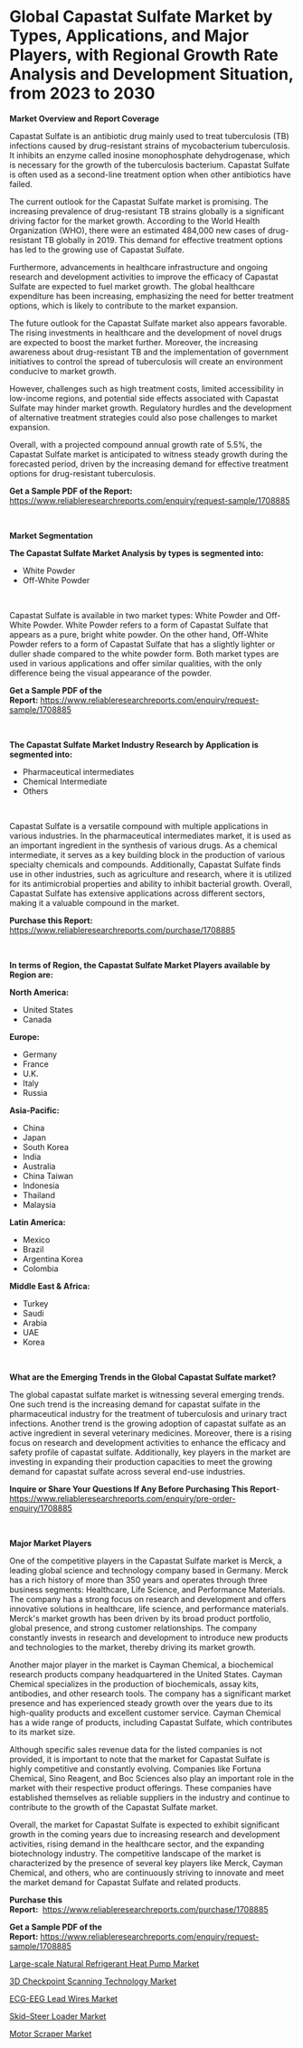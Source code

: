 <p><h1>Global Capastat Sulfate Market by Types, Applications, and Major Players, with Regional Growth Rate Analysis and Development Situation, from 2023 to 2030</h1></p><p><strong>Market Overview and Report Coverage</strong></p>
<p><p>Capastat Sulfate is an antibiotic drug mainly used to treat tuberculosis (TB) infections caused by drug-resistant strains of mycobacterium tuberculosis. It inhibits an enzyme called inosine monophosphate dehydrogenase, which is necessary for the growth of the tuberculosis bacterium. Capastat Sulfate is often used as a second-line treatment option when other antibiotics have failed.</p><p>The current outlook for the Capastat Sulfate market is promising. The increasing prevalence of drug-resistant TB strains globally is a significant driving factor for the market growth. According to the World Health Organization (WHO), there were an estimated 484,000 new cases of drug-resistant TB globally in 2019. This demand for effective treatment options has led to the growing use of Capastat Sulfate.</p><p>Furthermore, advancements in healthcare infrastructure and ongoing research and development activities to improve the efficacy of Capastat Sulfate are expected to fuel market growth. The global healthcare expenditure has been increasing, emphasizing the need for better treatment options, which is likely to contribute to the market expansion.</p><p>The future outlook for the Capastat Sulfate market also appears favorable. The rising investments in healthcare and the development of novel drugs are expected to boost the market further. Moreover, the increasing awareness about drug-resistant TB and the implementation of government initiatives to control the spread of tuberculosis will create an environment conducive to market growth.</p><p>However, challenges such as high treatment costs, limited accessibility in low-income regions, and potential side effects associated with Capastat Sulfate may hinder market growth. Regulatory hurdles and the development of alternative treatment strategies could also pose challenges to market expansion.</p><p>Overall, with a projected compound annual growth rate of 5.5%, the Capastat Sulfate market is anticipated to witness steady growth during the forecasted period, driven by the increasing demand for effective treatment options for drug-resistant tuberculosis.</p></p>
<p><strong>Get a Sample PDF of the Report:</strong> <a href="https://www.reliableresearchreports.com/enquiry/request-sample/1708885">https://www.reliableresearchreports.com/enquiry/request-sample/1708885</a></p>
<p>&nbsp;</p>
<p><strong>Market Segmentation</strong></p>
<p><strong>The Capastat Sulfate Market Analysis by types is segmented into:</strong></p>
<p><ul><li>White Powder</li><li>Off-White Powder</li></ul></p>
<p>&nbsp;</p>
<p><p>Capastat Sulfate is available in two market types: White Powder and Off-White Powder. White Powder refers to a form of Capastat Sulfate that appears as a pure, bright white powder. On the other hand, Off-White Powder refers to a form of Capastat Sulfate that has a slightly lighter or duller shade compared to the white powder form. Both market types are used in various applications and offer similar qualities, with the only difference being the visual appearance of the powder.</p></p>
<p><strong>Get a Sample PDF of the Report:</strong>&nbsp;<a href="https://www.reliableresearchreports.com/enquiry/request-sample/1708885">https://www.reliableresearchreports.com/enquiry/request-sample/1708885</a></p>
<p>&nbsp;</p>
<p><strong>The Capastat Sulfate Market Industry Research by Application is segmented into:</strong></p>
<p><ul><li>Pharmaceutical intermediates</li><li>Chemical Intermediate</li><li>Others</li></ul></p>
<p>&nbsp;</p>
<p><p>Capastat Sulfate is a versatile compound with multiple applications in various industries. In the pharmaceutical intermediates market, it is used as an important ingredient in the synthesis of various drugs. As a chemical intermediate, it serves as a key building block in the production of various specialty chemicals and compounds. Additionally, Capastat Sulfate finds use in other industries, such as agriculture and research, where it is utilized for its antimicrobial properties and ability to inhibit bacterial growth. Overall, Capastat Sulfate has extensive applications across different sectors, making it a valuable compound in the market.</p></p>
<p><strong>Purchase this Report:</strong>&nbsp; <a href="https://www.reliableresearchreports.com/purchase/1708885">https://www.reliableresearchreports.com/purchase/1708885</a></p>
<p>&nbsp;</p>
<p><strong>In terms of Region, the Capastat Sulfate Market Players available by Region are:</strong></p>
<p>
    <p> <strong> North America: </strong>
        <ul>
            <li>United States</li>
            <li>Canada</li>
        </ul>
        </p> 
    <p> <strong> Europe: </strong>
        <ul>
            <li>Germany</li>
            <li>France</li>
            <li>U.K.</li>
            <li>Italy</li>
            <li>Russia</li>
        </ul>
        </p> 
    <p> <strong> Asia-Pacific: </strong>
        <ul>
            <li>China</li>
            <li>Japan</li>
            <li>South Korea</li>
            <li>India</li>
            <li>Australia</li>
            <li>China Taiwan</li>
            <li>Indonesia</li>
            <li>Thailand</li>
            <li>Malaysia</li>
        </ul>
        </p> 
    <p> <strong> Latin America: </strong>
        <ul>
            <li>Mexico</li>
            <li>Brazil</li>
            <li>Argentina Korea</li>
            <li>Colombia</li>
        </ul>
        </p> 
    <p> <strong> Middle East & Africa: </strong>
        <ul>
            <li>Turkey</li>
            <li>Saudi</li>
            <li>Arabia</li>
            <li>UAE</li>
            <li>Korea</li>
        </ul>
    </p>
    </p>
<p>&nbsp;</p>
<p><strong>What are the Emerging Trends in the Global Capastat Sulfate market?</strong></p>
<p><p>The global capastat sulfate market is witnessing several emerging trends. One such trend is the increasing demand for capastat sulfate in the pharmaceutical industry for the treatment of tuberculosis and urinary tract infections. Another trend is the growing adoption of capastat sulfate as an active ingredient in several veterinary medicines. Moreover, there is a rising focus on research and development activities to enhance the efficacy and safety profile of capastat sulfate. Additionally, key players in the market are investing in expanding their production capacities to meet the growing demand for capastat sulfate across several end-use industries.</p></p>
<p><strong>Inquire or Share Your Questions If Any Before Purchasing This Report</strong>- <a href="https://www.reliableresearchreports.com/enquiry/pre-order-enquiry/1708885">https://www.reliableresearchreports.com/enquiry/pre-order-enquiry/1708885</a></p>
<p>&nbsp;</p>
<p><strong>Major Market Players</strong></p>
<p><p>One of the competitive players in the Capastat Sulfate market is Merck, a leading global science and technology company based in Germany. Merck has a rich history of more than 350 years and operates through three business segments: Healthcare, Life Science, and Performance Materials. The company has a strong focus on research and development and offers innovative solutions in healthcare, life science, and performance materials. Merck's market growth has been driven by its broad product portfolio, global presence, and strong customer relationships. The company constantly invests in research and development to introduce new products and technologies to the market, thereby driving its market growth.</p><p>Another major player in the market is Cayman Chemical, a biochemical research products company headquartered in the United States. Cayman Chemical specializes in the production of biochemicals, assay kits, antibodies, and other research tools. The company has a significant market presence and has experienced steady growth over the years due to its high-quality products and excellent customer service. Cayman Chemical has a wide range of products, including Capastat Sulfate, which contributes to its market size.</p><p>Although specific sales revenue data for the listed companies is not provided, it is important to note that the market for Capastat Sulfate is highly competitive and constantly evolving. Companies like Fortuna Chemical, Sino Reagent, and Boc Sciences also play an important role in the market with their respective product offerings. These companies have established themselves as reliable suppliers in the industry and continue to contribute to the growth of the Capastat Sulfate market.</p><p>Overall, the market for Capastat Sulfate is expected to exhibit significant growth in the coming years due to increasing research and development activities, rising demand in the healthcare sector, and the expanding biotechnology industry. The competitive landscape of the market is characterized by the presence of several key players like Merck, Cayman Chemical, and others, who are continuously striving to innovate and meet the market demand for Capastat Sulfate and related products.</p></p>
<p><strong>Purchase this Report:</strong>&nbsp;&nbsp;<a href="https://www.reliableresearchreports.com/purchase/1708885">https://www.reliableresearchreports.com/purchase/1708885</a></p>
<p></p>
<p><strong>Get a Sample PDF of the Report:</strong>&nbsp;<a href="https://www.reliableresearchreports.com/enquiry/request-sample/1708885">https://www.reliableresearchreports.com/enquiry/request-sample/1708885</a></p>
<p><p><a href="https://medium.com/@aliwilldvm/large-scale-natural-refrigerant-heat-pump-market-exploring-market-share-market-trends-and-future-2677e34d642b">Large-scale Natural Refrigerant Heat Pump Market</a></p><p><a href="https://medium.com/@albertakoss2023/analyzing-3d-checkpoint-scanning-technology-market-global-industry-perspective-and-forecast-2023-66b5ded1dbe7">3D Checkpoint Scanning Technology Market</a></p><p><a href="https://medium.com/@dinafritsch/ecg-eeg-lead-wires-market-comprehensive-assessment-by-type-application-and-geography-8079fee50dc1">ECG-EEG Lead Wires Market</a></p><p><a href="https://github.com/maliyahmorrow6654/Market-Research-Report-List-1/blob/main/skidsteer-loader-market.md">Skid–Steer Loader Market</a></p><p><a href="https://github.com/deliacustodio40/Market-Research-Report-List-1/blob/main/motor-scraper-market.md">Motor Scraper Market</a></p></p>
